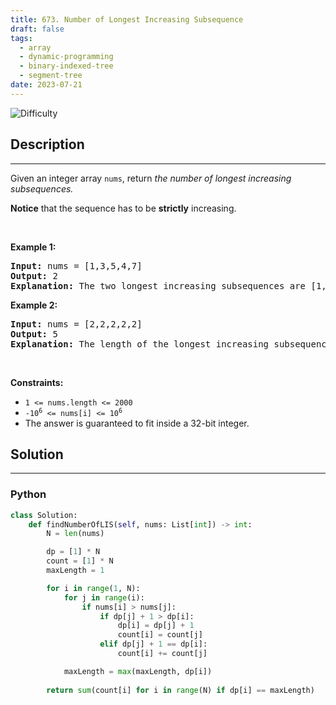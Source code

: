 ```yaml
---
title: 673. Number of Longest Increasing Subsequence
draft: false
tags: 
  - array
  - dynamic-programming
  - binary-indexed-tree
  - segment-tree
date: 2023-07-21
---
```


![Difficulty](https://img.shields.io/badge/Difficulty-Medium-blue.svg)

## Description

---
<p>Given an integer array&nbsp;<code>nums</code>, return <em>the number of longest increasing subsequences.</em></p>

<p><strong>Notice</strong> that the sequence has to be <strong>strictly</strong> increasing.</p>

<p>&nbsp;</p>
<p><strong class="example">Example 1:</strong></p>

<pre>
<strong>Input:</strong> nums = [1,3,5,4,7]
<strong>Output:</strong> 2
<strong>Explanation:</strong> The two longest increasing subsequences are [1, 3, 4, 7] and [1, 3, 5, 7].
</pre>

<p><strong class="example">Example 2:</strong></p>

<pre>
<strong>Input:</strong> nums = [2,2,2,2,2]
<strong>Output:</strong> 5
<strong>Explanation:</strong> The length of the longest increasing subsequence is 1, and there are 5 increasing subsequences of length 1, so output 5.
</pre>

<p>&nbsp;</p>
<p><strong>Constraints:</strong></p>

<ul>
	<li><code>1 &lt;= nums.length &lt;= 2000</code></li>
	<li><code>-10<sup>6</sup> &lt;= nums[i] &lt;= 10<sup>6</sup></code></li>
	<li>The answer is guaranteed to fit inside a 32-bit integer.</li>
</ul>


## Solution

---
### Python
``` py title='number-of-longest-increasing-subsequence'
class Solution:
    def findNumberOfLIS(self, nums: List[int]) -> int:
        N = len(nums)

        dp = [1] * N
        count = [1] * N
        maxLength = 1

        for i in range(1, N):
            for j in range(i):
                if nums[i] > nums[j]:
                    if dp[j] + 1 > dp[i]:
                        dp[i] = dp[j] + 1
                        count[i] = count[j]
                    elif dp[j] + 1 == dp[i]:
                        count[i] += count[j]

            maxLength = max(maxLength, dp[i])
        
        return sum(count[i] for i in range(N) if dp[i] == maxLength)
        

```

